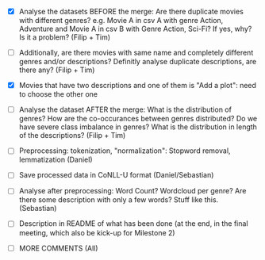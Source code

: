 -   [x] Analyse the datasets BEFORE the merge: Are there duplicate movies with different genres? e.g. Movie A in csv A with genre Action, Adventure and Movie A in csv B with Genre Action, Sci-Fi? If yes, why? Is it a problem? (Filip + Tim)

-   [ ] Additionally, are there movies with same name and completely different genres and/or descriptions? Definitly analyse duplicate descriptions, are there any? (Filip + Tim)

-   [x] Movies that have two descriptions and one of them is "Add a plot": need to choose the other one

-   [ ] Analyse the dataset AFTER the merge: What is the distribution of genres? How are the co-occurances between genres distributed? Do we have severe class imbalance in genres? What is the distribution in length of the descriptions? (Filip + Tim)

-   [ ] Preprocessing: tokenization, "normalization": Stopword removal, lemmatization (Daniel)

-   [ ] Save processed data in CoNLL-U format (Daniel/Sebastian)

-   [ ] Analyse after preprocessing: Word Count? Wordcloud per genre? Are there some description with only a few words? Stuff like this. (Sebastian)

-   [ ] Description in README of what has been done (at the end, in the final meeting, which also be kick-up for Milestone 2)

-   [ ] MORE COMMENTS (All)
